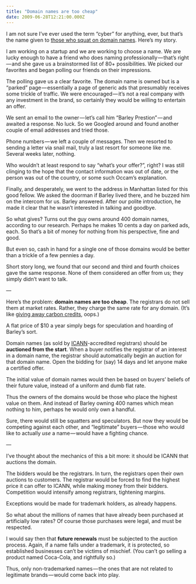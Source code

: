 ```yaml
---
title: "Domain names are too cheap"
date: 2009-06-28T12:21:00.000Z
---
```


I am not sure I’ve ever used the term “cyber” for anything, ever, but that’s the name given to [those who squat on domain names](http://www.computerworld.com/action/article.do?command=viewArticleBasic&amp;articleId=9134605). Here’s my story.

I am working on a startup and we are working to choose a name. We are lucky enough to have a friend who does naming professionally — that’s right — and she gave us a brainstormed list of 80+ possibilities. We picked our favorites and began polling our friends on their impressions.

The polling gave us a clear favorite. The domain name is owned but is a “parked” page — essentially a page of generic ads that presumably receives some trickle of traffic. We were encouraged — it’s not a real company with any investment in the brand, so certainly they would be willing to entertain an offer.

We sent an email to the owner — let’s call him “Barley Prestion” — and awaited a response. No luck. So we Googled around and found another couple of email addresses and tried those.

Phone numbers — we left a couple of messages. Then we resorted to sending a letter via snail mail, truly a last resort for someone like me. Several weeks later, nothing.

Who wouldn’t at least respond to say “what’s your offer?”, right? I was still clinging to the hope that the contact information was out of date, or the person was out of the country, or some such Occam’s explanation.

Finally, and desperately, we went to the address in Manhattan listed for this good fellow. We asked the doorman if Barley lived there, and he buzzed him on the intercom for us. Barley answered. After our polite introduction, he made it clear that he wasn’t interested in talking and goodbye.

So what gives? Turns out the guy owns around 400 domain names, according to our research. Perhaps he makes 10 cents a day on parked ads, each. So that’s a bit of money for nothing from his perspective, fine and good.

But even so, cash in hand for a single one of those domains would be better than a trickle of a few pennies a day.

Short story long, we found that our second and third and fourth choices gave the same response. None of them considered an offer from us; they simply didn’t want to talk.

—

Here’s the problem: **domain names are too cheap**. The registrars do not sell them at market rates. Rather, they charge the same rate for any domain. (It’s like [giving away carbon credits](http://greeninc.blogs.nytimes.com/2009/03/09/companies-earn-big-profits-from-free-carbon-credits/), oops.)

A flat price of $10 a year simply begs for speculation and hoarding of Barley’s sort.

Domain names (as sold by [ICANN](http://en.wikipedia.org/wiki/ICANN)-accredited registrars) should be **auctioned from the start**. When a buyer notifies the registrar of an interest in a domain name, the registrar should automatically begin an auction for that domain name. Open the bidding for (say) 14 days and let anyone make a certified offer.

The initial value of domain names would then be based on buyers’ beliefs of their future value, instead of a uniform and dumb flat rate.

Thus the owners of the domains would be those who place the highest value on them. And instead of Barley owning 400 names which mean nothing to him, perhaps he would only own a handful.

Sure, there would still be squatters and speculators. But now they would be competing against each other, and “legitimate” buyers — those who would like to actually _use_ a name — would have a fighting chance.

—

I’ve thought about the mechanics of this a bit more: it should be ICANN that auctions the domain.

The bidders would be the registrars. In turn, the registrars open their own auctions to customers. The registrar would be forced to find the highest price it can offer to ICANN, while making money from their bidders. Competition would intensify among registrars, tightening margins.

Exceptions would be made for trademark holders, as already happens.

So what about the millions of names that have already been purchased at artificially low rates? Of course those purchases were legal, and must be respected.

I would say then that **future renewals** must be subjected to the auction process. Again, if a name falls under a trademark, it is protected, so established businesses can’t be victims of mischief. (You can’t go selling a product named Coca-Cola, and rightfully so.)

Thus, only non-trademarked names — the ones that are not related to legitimate brands — would come back into play.
